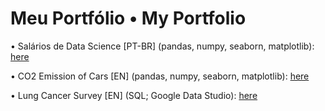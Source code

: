 # Meu Portfólio • My Portfolio

• Salários de Data Science [PT-BR] (pandas, numpy, seaborn, matplotlib): [here]([../blob/main/salarios_data_science.ipynb)

• CO2 Emission of Cars [EN] (pandas, numpy, seaborn, matplotlib): [here](../blob/main/CO2_emission_of_cars.ipynb)

• Lung Cancer Survey [EN] (SQL; Google Data Studio): [here](..tree/main/lung_cancer_survey)

